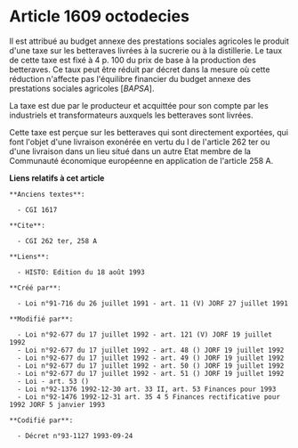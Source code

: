 # Article 1609 octodecies

Il est attribué au budget annexe des prestations sociales agricoles le produit d'une taxe sur les betteraves livrées à la
sucrerie ou à la distillerie. Le taux de cette taxe est fixé à 4 p. 100 du prix de base à la production des betteraves. Ce
taux peut être réduit par décret dans la mesure où cette réduction n'affecte pas l'équilibre financier du budget annexe des
prestations sociales agricoles [*BAPSA*].

La taxe est due par le producteur et acquittée pour son compte par les industriels et transformateurs auxquels les betteraves
sont livrées.

Cette taxe est perçue sur les betteraves qui sont directement exportées, qui font l'objet d'une livraison exonérée en vertu
du I de l'article 262 ter ou d'une livraison dans un lieu situé dans un autre Etat membre de la Communauté économique
européenne en application de l'article 258 A.

**Liens relatifs à cet article**

	**Anciens textes**:

	  - CGI 1617

	**Cite**:

	  - CGI 262 ter, 258 A

	**Liens**:

	  - HISTO: Edition du 18 août 1993

	**Créé par**:

	  - Loi n°91-716 du 26 juillet 1991 - art. 11 (V) JORF 27 juillet 1991

	**Modifié par**:

	  - Loi n°92-677 du 17 juillet 1992 - art. 121 (V) JORF 19 juillet 1992
	  - Loi n°92-677 du 17 juillet 1992 - art. 48 () JORF 19 juillet 1992
	  - Loi n°92-677 du 17 juillet 1992 - art. 49 () JORF 19 juillet 1992
	  - Loi n°92-677 du 17 juillet 1992 - art. 50 () JORF 19 juillet 1992
	  - Loi n°92-677 du 17 juillet 1992 - art. 51 () JORF 19 juillet 1992
	  - Loi - art. 53 ()
	  - Loi n°92-1376 1992-12-30 art. 33 II, art. 53 Finances pour 1993
	  - Loi n°92-1476 1992-12-31 art. 35 4 5 Finances rectificative pour 1992 JORF 5 janvier 1993

	**Codifié par**:

	  - Décret n°93-1127 1993-09-24
